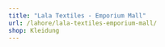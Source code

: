 ```yaml
---
title: "Lala Textiles - Emporium Mall"
url: /lahore/lala-textiles-emporium-mall/
shop: Kleidung
---
```

